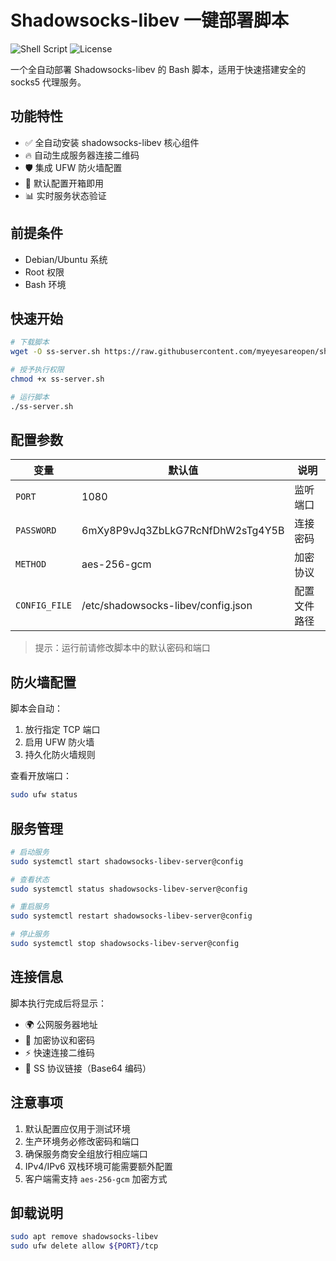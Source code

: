 # Shadowsocks-libev 一键部署脚本

![Shell Script](https://img.shields.io/badge/Shell_Script-%23121011.svg?style=for-the-badge&logo=gnu-bash&logoColor=white)
![License](https://img.shields.io/badge/License-MIT-blue.svg)

一个全自动部署 Shadowsocks-libev 的 Bash 脚本，适用于快速搭建安全的 socks5 代理服务。

## 功能特性

- ✅ 全自动安装 shadowsocks-libev 核心组件
- 🔥 自动生成服务器连接二维码
- 🛡️ 集成 UFW 防火墙配置
- 📝 默认配置开箱即用
- 📊 实时服务状态验证

## 前提条件

- Debian/Ubuntu 系统
- Root 权限
- Bash 环境

## 快速开始

```bash
# 下载脚本
wget -O ss-server.sh https://raw.githubusercontent.com/myeyesareopen/shadowsocks-auto-setup/refs/heads/main/ss-server.sh

# 授予执行权限
chmod +x ss-server.sh

# 运行脚本
./ss-server.sh

```
## 配置参数

| 变量 | 默认值 | 说明 |
|------|--------|------|
| `PORT` | 1080 | 监听端口 |
| `PASSWORD` | 6mXy8P9vJq3ZbLkG7RcNfDhW2sTg4Y5B | 连接密码 |
| `METHOD` | aes-256-gcm | 加密协议 |
| `CONFIG_FILE` | /etc/shadowsocks-libev/config.json | 配置文件路径 |

> 提示：运行前请修改脚本中的默认密码和端口

## 防火墙配置

脚本会自动：
1. 放行指定 TCP 端口
2. 启用 UFW 防火墙
3. 持久化防火墙规则

查看开放端口：
```bash
sudo ufw status
```

## 服务管理

```bash
# 启动服务
sudo systemctl start shadowsocks-libev-server@config

# 查看状态
sudo systemctl status shadowsocks-libev-server@config

# 重启服务
sudo systemctl restart shadowsocks-libev-server@config

# 停止服务
sudo systemctl stop shadowsocks-libev-server@config
```

## 连接信息

脚本执行完成后将显示：
- 🌍 公网服务器地址
- 🔑 加密协议和密码
- ⚡ 快速连接二维码
- 📲 SS 协议链接（Base64 编码）

## 注意事项

1. 默认配置应仅用于测试环境
2. 生产环境务必修改密码和端口
3. 确保服务商安全组放行相应端口
4. IPv4/IPv6 双栈环境可能需要额外配置
5. 客户端需支持 `aes-256-gcm` 加密方式

## 卸载说明

```bash
sudo apt remove shadowsocks-libev
sudo ufw delete allow ${PORT}/tcp
```
